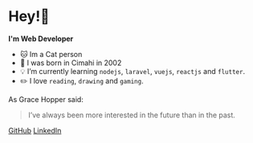 # Hey!:wave:

**I'm Web Developer**  
- :cat: Im a Cat person
- :date: I was born in Cimahi in 2002
- :bulb: I’m currently learning `nodejs`, `laravel`, `vuejs`, `reactjs` and `flutter`.
- :pencil2: I love `reading`, `drawing` and `gaming`.

As Grace Hopper said:
> I’ve always been more interested
> in the future than in the past.

[GitHub](http://github.com/edzerostudio)
[LinkedIn](https://www.linkedin.com/in/restu-edo-setiaji-06314b1b0/)

<!--
**edzerostudio/edzerostudio** is a ✨ _special_ ✨ repository because its `README.md` (this file) appears on your GitHub profile.

Here are some ideas to get you started:

- 🔭 I’m currently working on ...
- 🌱 I’m currently learning ...
- 👯 I’m looking to collaborate on ...
- 🤔 I’m looking for help with ...
- 💬 Ask me about ...
- 📫 How to reach me: ...
- 😄 Pronouns: ...
- ⚡ Fun fact: ...
-->
